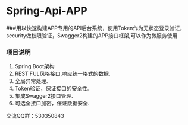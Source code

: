 # Spring-Api-APP
###用以快速构建APP专用的API后台系统，使用Token作为无状态登录验证，security做权限验证，Swagger2构建的APP接口框架,可以作为微服务使用
### 项目说明
1. Spring Boot架构
2. REST FUL风格接口,响应统一格式的数据.
3. 全局异常处理.
4. Token验证，保证接口的安全性.  
5. 集成Swagger2接口管理.  
6. 可选全接口加密，保证数据安全.  


交流QQ群：530350843
